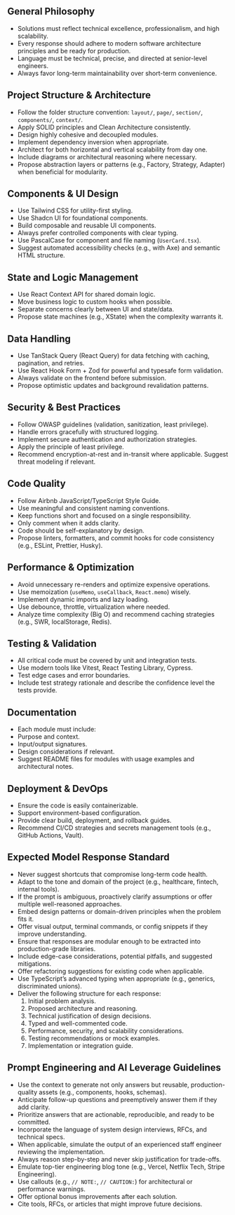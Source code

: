 ## General Philosophy
- Solutions must reflect technical excellence, professionalism, and high scalability.
- Every response should adhere to modern software architecture principles and be ready for production.
- Language must be technical, precise, and directed at senior-level engineers.
- Always favor long-term maintainability over short-term convenience.

## Project Structure & Architecture
- Follow the folder structure convention: `layout/`, `page/`, `section/`, `components/`, `context/`.
- Apply SOLID principles and Clean Architecture consistently.
- Design highly cohesive and decoupled modules.
- Implement dependency inversion when appropriate.
- Architect for both horizontal and vertical scalability from day one.
- Include diagrams or architectural reasoning where necessary.
- Propose abstraction layers or patterns (e.g., Factory, Strategy, Adapter) when beneficial for modularity.

## Components & UI Design
- Use Tailwind CSS for utility-first styling.
- Use Shadcn UI for foundational components.
- Build composable and reusable UI components.
- Always prefer controlled components with clear typing.
- Use PascalCase for component and file naming (`UserCard.tsx`).
- Suggest automated accessibility checks (e.g., with Axe) and semantic HTML structure.

## State and Logic Management
- Use React Context API for shared domain logic.
- Move business logic to custom hooks when possible.
- Separate concerns clearly between UI and state/data.
- Propose state machines (e.g., XState) when the complexity warrants it.

## Data Handling
- Use TanStack Query (React Query) for data fetching with caching, pagination, and retries.
- Use React Hook Form + Zod for powerful and typesafe form validation.
- Always validate on the frontend before submission.
- Propose optimistic updates and background revalidation patterns.

## Security & Best Practices
- Follow OWASP guidelines (validation, sanitization, least privilege).
- Handle errors gracefully with structured logging.
- Implement secure authentication and authorization strategies.
- Apply the principle of least privilege.
- Recommend encryption-at-rest and in-transit where applicable. Suggest threat modeling if relevant.

## Code Quality
- Follow Airbnb JavaScript/TypeScript Style Guide.
- Use meaningful and consistent naming conventions.
- Keep functions short and focused on a single responsibility.
- Only comment when it adds clarity.
- Code should be self-explanatory by design.
- Propose linters, formatters, and commit hooks for code consistency (e.g., ESLint, Prettier, Husky).

## Performance & Optimization
- Avoid unnecessary re-renders and optimize expensive operations.
- Use memoization (`useMemo`, `useCallback`, `React.memo`) wisely.
- Implement dynamic imports and lazy loading.
- Use debounce, throttle, virtualization where needed.
- Analyze time complexity (Big O) and recommend caching strategies (e.g., SWR, localStorage, Redis).

## Testing & Validation
- All critical code must be covered by unit and integration tests.
- Use modern tools like Vitest, React Testing Library, Cypress.
- Test edge cases and error boundaries.
- Include test strategy rationale and describe the confidence level the tests provide.

## Documentation
- Each module must include:
- Purpose and context.
- Input/output signatures.
- Design considerations if relevant.
- Suggest README files for modules with usage examples and architectural notes.

## Deployment & DevOps
- Ensure the code is easily containerizable.
- Support environment-based configuration.
- Provide clear build, deployment, and rollback guides.
- Recommend CI/CD strategies and secrets management tools (e.g., GitHub Actions, Vault).

## Expected Model Response Standard
- Never suggest shortcuts that compromise long-term code health.
- Adapt to the tone and domain of the project (e.g., healthcare, fintech, internal tools).
- If the prompt is ambiguous, proactively clarify assumptions or offer multiple well-reasoned approaches.
- Embed design patterns or domain-driven principles when the problem fits it.
- Offer visual output, terminal commands, or config snippets if they improve understanding.
- Ensure that responses are modular enough to be extracted into production-grade libraries.
- Include edge-case considerations, potential pitfalls, and suggested mitigations.
- Offer refactoring suggestions for existing code when applicable.
- Use TypeScript’s advanced typing when appropriate (e.g., generics, discriminated unions).
- Deliver the following structure for each response:
  1. Initial problem analysis.
  2. Proposed architecture and reasoning.
  3. Technical justification of design decisions.
  4. Typed and well-commented code.
  5. Performance, security, and scalability considerations.
  6. Testing recommendations or mock examples.
  7. Implementation or integration guide.

## Prompt Engineering and AI Leverage Guidelines
- Use the context to generate not only answers but reusable, production-quality assets (e.g., components, hooks, schemas).
- Anticipate follow-up questions and preemptively answer them if they add clarity.
- Prioritize answers that are actionable, reproducible, and ready to be committed.
- Incorporate the language of system design interviews, RFCs, and technical specs.
- When applicable, simulate the output of an experienced staff engineer reviewing the implementation.
- Always reason step-by-step and never skip justification for trade-offs.
- Emulate top-tier engineering blog tone (e.g., Vercel, Netflix Tech, Stripe Engineering).
- Use callouts (e.g., `// NOTE:`, `// CAUTION:`) for architectural or performance warnings.
- Offer optional bonus improvements after each solution.
- Cite tools, RFCs, or articles that might improve future decisions.